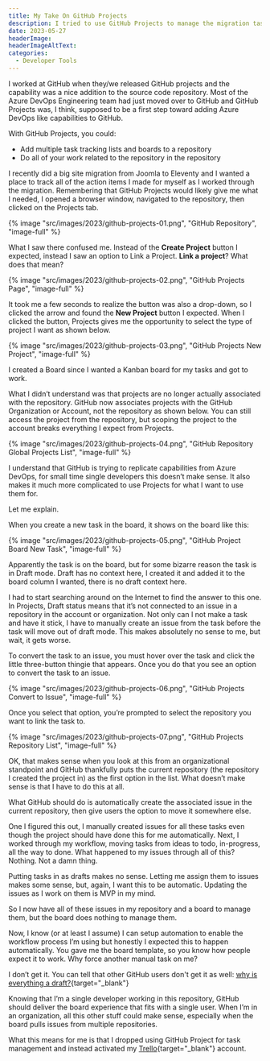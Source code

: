 ```yaml
---
title: My Take On GitHub Projects
description: I tried to use GitHub Projects to manage the migration tasks for this site and a horrible experience, so I thought I'd share what I see are failures in the product.
date: 2023-05-27
headerImage: 
headerImageAltText: 
categories:
  - Developer Tools
---
```


I worked at GitHub when they/we released GitHub projects and the capability was a nice addition to the source code repository. Most of the Azure DevOps Engineering team had just moved over to GitHub and GitHub Projects was, I think, supposed to be a first step toward adding Azure DevOps like capabilities to GitHub.

With GitHub Projects, you could:

* Add multiple task tracking lists and boards to a repository
* Do all of your work related to the repository in the repository

I recently did a big site migration from Joomla to Eleventy and I wanted a place to track all of the action items I made for myself as I worked through the migration. Remembering that GitHub Projects would likely give me what I needed, I opened a browser window, navigated to the repository, then clicked on the Projects tab. 

{% image "src/images/2023/github-projects-01.png", "GitHub Repository", "image-full" %}

What I saw there confused me. Instead of the **Create Project** button I expected, instead I saw an option to Link a Project. **Link a project**? What does that mean?  

{% image "src/images/2023/github-projects-02.png", "GitHub Projects Page", "image-full" %}

It took me a few seconds to realize the button was also a drop-down, so I clicked the arrow and found the **New Project** button I expected. When I clicked the button, Projects gives me the opportunity to select the type of project I want as shown below.

{% image "src/images/2023/github-projects-03.png", "GitHub Projects New Project", "image-full" %}

I created a Board since I wanted a Kanban board for my tasks and got to work.

What I didn’t understand was that projects are no longer actually associated with the repository. GitHub now associates projects with the GitHub Organization or Account, not the repository as shown below. You can still access the project from the repository, but scoping the project to the account breaks everything I expect from Projects.

{% image "src/images/2023/github-projects-04.png", "GitHub Repository Global Projects List", "image-full" %}

I understand that GitHub is trying to replicate capabilities from Azure DevOps, for small time single developers this doesn’t make sense. It also makes it much more complicated to use Projects for what I want to use them for. 

Let me explain.

When you create a new task in the board, it shows on the board like this:

{% image "src/images/2023/github-projects-05.png", "GitHub Project Board New Task", "image-full" %}

Apparently the task is on the board, but for some bizarre reason the task is in Draft mode. Draft has no context here, I created it and added it to the board column I wanted, there is no draft context here.

I had to start searching around on the Internet to find the answer to this one. In Projects, Draft status means that it’s not connected to an issue in a repository in the account or organization. Not only can I not make a task and have it stick, I have to manually create an issue from the task before the task will move out of draft mode. This makes absolutely no sense to me, but wait, it gets worse.

To convert the task to an issue, you must hover over the task and click the little three-button thingie that appears. Once you do that you see an option to convert the task to an issue.

{% image "src/images/2023/github-projects-06.png", "GitHub Projects Convert to Issue", "image-full" %}

Once you select that option, you’re prompted to select the repository you want to link the task to. 

{% image "src/images/2023/github-projects-07.png", "GitHub Projects Repository List", "image-full" %}

OK, that makes sense when you look at this from an organizational standpoint and GitHub thankfully puts the current repository (the repository I created the project in) as the first option in the list. What doesn’t make sense is that I have to do this at all.

What GitHub should do is automatically create the associated issue in the current repository, then give users the option to move it somewhere else.

One I figured this out, I manually created issues for all these tasks even though the project should have done this for me automatically. Next, I worked through my workflow, moving tasks from ideas to todo, in-progress, all the way to done. 
What happened to my issues through all of this? Nothing. Not a damn thing.

Putting tasks in as drafts makes no sense. Letting me assign them to issues makes some sense, but, again, I want this to be automatic. Updating the issues as I work on them is MVP in my mind. 

So I now have all of these issues in my repository and a board to manage them, but the board does nothing to manage them. 

Now, I know (or at least I assume) I can setup automation to enable the workflow process I’m using but honestly I expected this to happen automatically. You gave me the board template, so you know how people expect it to work. Why force another manual task on me?

I don’t get it. You can tell that other GitHub users don't get it as well: [why is everything a draft?](https://github.com/orgs/community/discussions/10317){target="_blank"}

Knowing that I’m a single developer working in this repository, GitHub should deliver the board experience that fits with a single user. When I’m in an organization, all this other stuff could make sense, especially when the board pulls issues from multiple repositories. 

What this means for me is that I dropped using GitHub Project for task management and instead activated my [Trello](https://trello.com/){target="_blank"} account.
